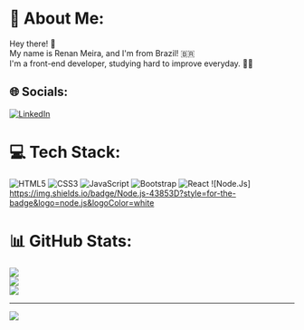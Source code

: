 # 💫 About Me:
Hey there! 👋<br>My name is Renan Meira, and I'm from Brazil! 🇧🇷<br>I'm a front-end developer, studying hard to improve everyday. 👦🏻


## 🌐 Socials:
[![LinkedIn](https://img.shields.io/badge/LinkedIn-%230077B5.svg?logo=linkedin&logoColor=white)](https://linkedin.com/in/https://www.linkedin.com/in/renan-santos-meira-407046185/) 

# 💻 Tech Stack:
![HTML5](https://img.shields.io/badge/html5-%23E34F26.svg?style=for-the-badge&logo=html5&logoColor=white) ![CSS3](https://img.shields.io/badge/css3-%231572B6.svg?style=for-the-badge&logo=css3&logoColor=white) ![JavaScript](https://img.shields.io/badge/javascript-%23323330.svg?style=for-the-badge&logo=javascript&logoColor=%23F7DF1E)  ![Bootstrap](https://img.shields.io/badge/bootstrap-%23563D7C.svg?style=for-the-badge&logo=bootstrap&logoColor=white) ![React](https://img.shields.io/badge/react-%2320232a.svg?style=for-the-badge&logo=react&logoColor=%2361DAFB)  ![Node.Js] https://img.shields.io/badge/Node.js-43853D?style=for-the-badge&logo=node.js&logoColor=white
# 📊 GitHub Stats:
![](https://github-readme-stats.vercel.app/api?username=RenanStMeira&theme=dark&hide_border=true&include_all_commits=false&count_private=false)<br/>
![](https://github-readme-streak-stats.herokuapp.com/?user=RenanStMeira&theme=dark&hide_border=true)<br/>
![](https://github-readme-stats.vercel.app/api/top-langs/?username=RenanStMeira&theme=dark&hide_border=true&include_all_commits=false&count_private=false&layout=compact)

---
[![](https://visitcount.itsvg.in/api?id=RenanStMeira&icon=0&color=0)](https://visitcount.itsvg.in)

<!-- Proudly created with GPRM ( https://gprm.itsvg.in ) -->

